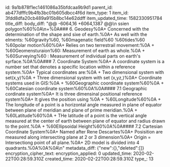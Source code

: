 id: 9a1b878f1ec1461086a35bfdcaa9b9d1
parent_id: ab477dfffc9b4fb3bc01b605dbcc4f6d
item_type: 1
item_id: 3fdd8dfa20cb489a915b8bc14e62ddff
item_updated_time: 1582330951784
title_diff: 
body_diff: "@@ -6064,16 +6064,1387 @@\n ssien  polygon%60%0A\n+%0A### 6. Geodesy%0A+ Concerned with the determination of the shape and sixe of earth.%0A+ As well with the elments: %60gravity%60, %60magenatic field%60 %60tides%60 %60polar motion%60%0A+ Relies on two terrestrail movement:%0A    + %60Geomensturaion%60: Measurement of earth as whole.%0A    + %60Surveying%60 : Measurement of individual parts on earth's syrface.%0A%0A### 7. Coordinate System:%0A+ A coordinate system is a number set that denotes a specific location within a reference system.%0A+ Typical coordinates are:%0A    + Two dimensional system with set(x,y)%0A    + Three dimensional system with set (x,yz,)%0A+ Coordinate systems used in GIS:%0A    + %60Geographic coordinate system%60%0A    + %60Catesian coordinate system%60%0A%0A#### 7.1 Geographic cordinate system%0A+ It is three dimensinal positional reference system%0A+ It gives the position using %0A    + %60Longitude%60%0A        + The longitude of a point is a horizontal angle measured in plane of equator between plane of meridian and plane of prime meridian.%0A    + %60Latitude%60%0A        + THe latitude of a point is the vertical angle measured at the center of earth between plane of equator and radius drawn to the point.%0A    + %60Ellipsoidal Height%60%0A%0A#### 7.2 Cartesian Coordinate System%0A+ Named after Rene Descartes%0A+ Posisition are measured along intersecting plane at 2 or 3 dimension%0A+ Origin = Intersectiong point of all plane.%0A+ 2D model is divided into 4 quadrants.%0A%0A%0A\n"
metadata_diff: {"new":{},"deleted":[]}
encryption_cipher_text: 
encryption_applied: 0
updated_time: 2020-02-22T00:28:59.310Z
created_time: 2020-02-22T00:28:59.310Z
type_: 13